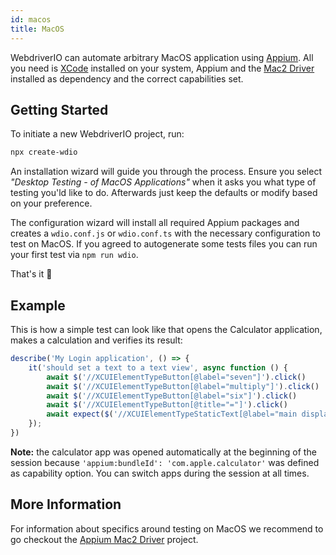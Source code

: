 ```yaml
---
id: macos
title: MacOS
---
```


WebdriverIO can automate arbitrary MacOS application using [Appium](https://appium.io/docs/en/2.0/). All you need is [XCode](https://developer.apple.com/xcode/) installed on your system, Appium and the [Mac2 Driver](https://github.com/appium/appium-mac2-driver) installed as dependency and the correct capabilities set.

## Getting Started

To initiate a new WebdriverIO project, run:

```sh
npx create-wdio
```

An installation wizard will guide you through the process. Ensure you select _"Desktop Testing - of MacOS Applications"_ when it asks you what type of testing you'ld like to do. Afterwards just keep the defaults or modify based on your preference.

The configuration wizard will install all required Appium packages and creates a `wdio.conf.js` or `wdio.conf.ts` with the necessary configuration to test on MacOS. If you agreed to autogenerate some tests files you can run your first test via `npm run wdio`.

<CreateMacOSProjectAnimation />

That's it 🎉

## Example

This is how a simple test can look like that opens the Calculator application, makes a calculation and verifies its result:

```js
describe('My Login application', () => {
    it('should set a text to a text view', async function () {
        await $('//XCUIElementTypeButton[@label="seven"]').click()
        await $('//XCUIElementTypeButton[@label="multiply"]').click()
        await $('//XCUIElementTypeButton[@label="six"]').click()
        await $('//XCUIElementTypeButton[@title="="]').click()
        await expect($('//XCUIElementTypeStaticText[@label="main display"]')).toHaveText('42')
    });
})
```

__Note:__ the calculator app was opened automatically at the beginning of the session because `'appium:bundleId': 'com.apple.calculator'` was defined as capability option. You can switch apps during the session at all times.

## More Information

For information about specifics around testing on MacOS we recommend to go checkout the [Appium Mac2 Driver](https://github.com/appium/appium-mac2-driver) project.
